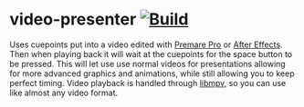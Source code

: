 # video-presenter [![Build](https://github.com/Basicprogrammer10/video-presenter/actions/workflows/build.yml/badge.svg)](https://github.com/Basicprogrammer10/video-presenter/actions/workflows/build.yml)

Uses cuepoints put into a video edited with [Premare Pro](https://www.adobe.com/products/premiere.html) or [After Effects](https://www.adobe.com/products/aftereffects.html).
Then when playing back it will wait at the cuepoints for the space button to be pressed.
This will let use use normal videos for presentations allowing for more advanced graphics and animations, while still allowing you to keep perfect timing.
Video playback is handled through [libmpv](https://github.com/mpv-player/mpv), so you can use like almost any video format.
